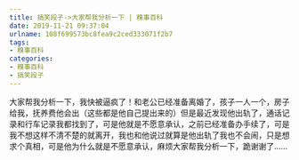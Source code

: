 ```yaml
---
title: 搞笑段子->大家帮我分析一下 | 糗事百科
date: 2019-11-21 09:37:04
urlname: 108f699573bc8fea9c2ced333071f2b7
tags: 
- 糗事百科
categories:
- 糗事百科
- 搞笑段子
---
```

大家帮我分析一下，我快被逼疯了！和老公已经准备离婚了，孩子一人一个，房子给我，抚养费他会出（这些都是他自己提出来的）但是最近发现他出轨了，通话记录和行车记录我都找到了，可是他就是不愿意承认，之前已经准备办手续了，可是我不想这样不清不楚的就离开，我也和他说过就算是他出轨了我也不会闹，只是想求个真相，可是他为什么就是不愿意承认，麻烦大家帮我分析一下，跪谢谢了……


